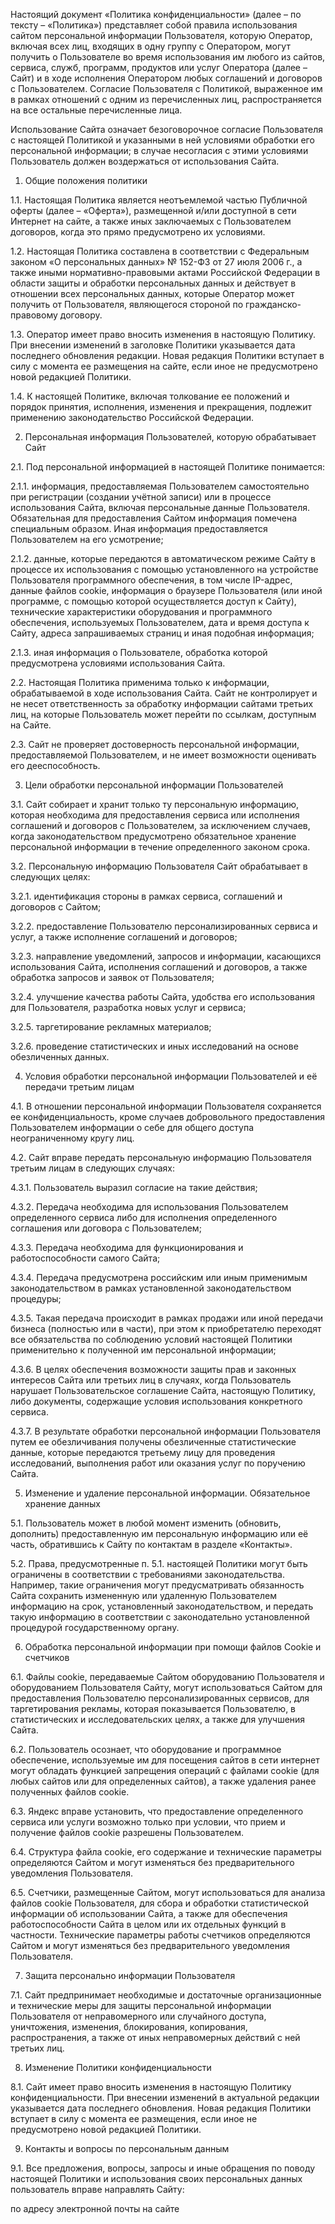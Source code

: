 Настоящий документ «Политика конфиденциальности» (далее – по тексту – «Политика») представляет собой правила использования сайтом персональной информации Пользователя, которую Оператор, включая всех лиц, входящих в одну группу с Оператором, могут получить о Пользователе во время использования им любого из сайтов, сервиса, служб, программ, продуктов или услуг Оператора (далее – Сайт) и в ходе исполнения Оператором любых соглашений и договоров с Пользователем. Согласие Пользователя с Политикой, выраженное им в рамках отношений с одним из перечисленных лиц, распространяется на все остальные перечисленные лица.

Использование Сайта означает безоговорочное согласие Пользователя с настоящей Политикой и указанными в ней условиями обработки его персональной информации; в случае несогласия с этими условиями Пользователь должен воздержаться от использования Сайта.

1. Общие положения политики

1.1. Настоящая Политика является неотъемлемой частью Публичной оферты (далее – «Оферта»), размещенной и/или доступной в сети Интернет на сайте, а также иных заключаемых с Пользователем договоров, когда это прямо предусмотрено их условиями.

1.2. Настоящая Политика составлена в соответствии с Федеральным законом «О персональных данных» № 152-ФЗ от 27 июля 2006 г., а также иными нормативно-правовыми актами Российской Федерации в области защиты и обработки персональных данных и действует в отношении всех персональных данных, которые Оператор может получить от Пользователя, являющегося стороной по гражданско-правовому договору.

1.3. Оператор имеет право вносить изменения в настоящую Политику. При внесении изменений в заголовке Политики указывается дата последнего обновления редакции. Новая редакция Политики вступает в силу с момента ее размещения на сайте, если иное не предусмотрено новой редакцией Политики.

1.4. К настоящей Политике, включая толкование ее положений и порядок принятия, исполнения, изменения и прекращения, подлежит применению законодательство Российской Федерации.

2. Персональная информация Пользователей, которую обрабатывает Сайт

2.1. Под персональной информацией в настоящей Политике понимается:

2.1.1. информация, предоставляемая Пользователем самостоятельно при регистрации (создании учётной записи) или в процессе использования Сайта, включая персональные данные Пользователя. Обязательная для предоставления Сайтом информация помечена специальным образом. Иная информация предоставляется Пользователем на его усмотрение;

2.1.2. данные, которые передаются в автоматическом режиме Сайту в процессе их использования с помощью установленного на устройстве Пользователя программного обеспечения, в том числе IP-адрес, данные файлов cookie, информация о браузере Пользователя (или иной программе, с помощью которой осуществляется доступ к Сайту), технические характеристики оборудования и программного обеспечения, используемых Пользователем, дата и время доступа к Сайту, адреса запрашиваемых страниц и иная подобная информация;

2.1.3. иная информация о Пользователе, обработка которой предусмотрена условиями использования Сайта.

2.2. Настоящая Политика применима только к информации, обрабатываемой в ходе использования Сайта. Сайт не контролирует и не несет ответственность за обработку информации сайтами третьих лиц, на которые Пользователь может перейти по ссылкам, доступным на Сайте.

2.3. Сайт не проверяет достоверность персональной информации, предоставляемой Пользователем, и не имеет возможности оценивать его дееспособность.

3. Цели обработки персональной информации Пользователей

3.1. Сайт собирает и хранит только ту персональную информацию, которая необходима для предоставления сервиса или исполнения соглашений и договоров с Пользователем, за исключением случаев, когда законодательством предусмотрено обязательное хранение персональной информации в течение определенного законом срока.

3.2. Персональную информацию Пользователя Сайт обрабатывает в следующих целях:

3.2.1. идентификация стороны в рамках сервиса, соглашений и договоров с Сайтом;

3.2.2. предоставление Пользователю персонализированных сервиса и услуг, а также исполнение соглашений и договоров;

3.2.3. направление уведомлений, запросов и информации, касающихся использования Сайта, исполнения соглашений и договоров, а также обработка запросов и заявок от Пользователя;

3.2.4. улучшение качества работы Сайта, удобства его использования для Пользователя, разработка новых услуг и сервиса;

3.2.5. таргетирование рекламных материалов;

3.2.6. проведение статистических и иных исследований на основе обезличенных данных.

4. Условия обработки персональной информации Пользователей и её передачи третьим лицам

4.1. В отношении персональной информации Пользователя сохраняется ее конфиденциальность, кроме случаев добровольного предоставления Пользователем информации о себе для общего доступа неограниченному кругу лиц.

4.2. Сайт вправе передать персональную информацию Пользователя третьим лицам в следующих случаях:

4.3.1. Пользователь выразил согласие на такие действия;

4.3.2. Передача необходима для использования Пользователем определенного сервиса либо для исполнения определенного соглашения или договора с Пользователем;

4.3.3. Передача необходима для функционирования и работоспособности самого Сайта;

4.3.4. Передача предусмотрена российским или иным применимым законодательством в рамках установленной законодательством процедуры;

4.3.5. Такая передача происходит в рамках продажи или иной передачи бизнеса (полностью или в части), при этом к приобретателю переходят все обязательства по соблюдению условий настоящей Политики применительно к полученной им персональной информации;

4.3.6. В целях обеспечения возможности защиты прав и законных интересов Сайта или третьих лиц в случаях, когда Пользователь нарушает Пользовательское соглашение Сайта, настоящую Политику, либо документы, содержащие условия использования конкретного сервиса.

4.3.7. В результате обработки персональной информации Пользователя путем ее обезличивания получены обезличенные статистические данные, которые передаются третьему лицу для проведения исследований, выполнения работ или оказания услуг по поручению Сайта.

5. Изменение и удаление персональной информации. Обязательное хранение данных

5.1. Пользователь может в любой момент изменить (обновить, дополнить) предоставленную им персональную информацию или её часть, обратившись к Сайту по контактам в разделе «Контакты».

5.2. Права, предусмотренные п. 5.1. настоящей Политики могут быть ограничены в соответствии с требованиями законодательства. Например, такие ограничения могут предусматривать обязанность Сайта сохранить измененную или удаленную Пользователем информацию на срок, установленный законодательством, и передать такую информацию в соответствии с законодательно установленной процедурой государственному органу.

6. Обработка персональной информации при помощи файлов Cookie и счетчиков

6.1. Файлы cookie, передаваемые Сайтом оборудованию Пользователя и оборудованием Пользователя Сайту, могут использоваться Сайтом для предоставления Пользователю персонализированных сервисов, для таргетирования рекламы, которая показывается Пользователю, в статистических и исследовательских целях, а также для улучшения Сайта.

6.2. Пользователь осознает, что оборудование и программное обеспечение, используемые им для посещения сайтов в сети интернет могут обладать функцией запрещения операций с файлами cookie (для любых сайтов или для определенных сайтов), а также удаления ранее полученных файлов cookie.

6.3. Яндекс вправе установить, что предоставление определенного сервиса или услуги возможно только при условии, что прием и получение файлов cookie разрешены Пользователем.

6.4. Структура файла cookie, его содержание и технические параметры определяются Сайтом и могут изменяться без предварительного уведомления Пользователя.

6.5. Счетчики, размещенные Сайтом, могут использоваться для анализа файлов cookie Пользователя, для сбора и обработки статистической информации об использовании Сайта, а также для обеспечения работоспособности Сайта в целом или их отдельных функций в частности. Технические параметры работы счетчиков определяются Сайтом и могут изменяться без предварительного уведомления Пользователя.

7. Защита персонально информации Пользователя

7.1. Сайт предпринимает необходимые и достаточные организационные и технические меры для защиты персональной информации Пользователя от неправомерного или случайного доступа, уничтожения, изменения, блокирования, копирования, распространения, а также от иных неправомерных действий с ней третьих лиц.

8. Изменение Политики конфиденциальности

8.1. Сайт имеет право вносить изменения в настоящую Политику конфиденциальности. При внесении изменений в актуальной редакции указывается дата последнего обновления. Новая редакция Политики вступает в силу с момента ее размещения, если иное не предусмотрено новой редакцией Политики.

9. Контакты и вопросы по персональным данным

9.1. Все предложения, вопросы, запросы и иные обращения по поводу настоящей Политики и использования своих персональных данных пользователь вправе направлять Сайту:

по адресу электронной почты на сайте
